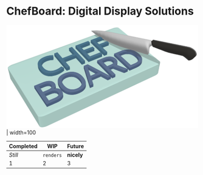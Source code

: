 # ChefBoard: Digital Display Solutions

![ChefBoard Logo](/static/Chefboard_Logo.png) | width=100

| Completed | WIP       | Future     |
| --------- | --------- | ---------- |
| _Still_   | `renders` | **nicely** |
| 1         | 2         | 3          |
